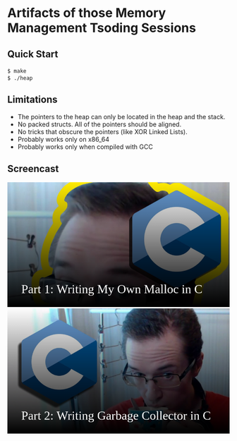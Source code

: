 # Artifacts of those Memory Management Tsoding Sessions

## Quick Start

```console
$ make
$ ./heap
```

## Limitations

- The pointers to the heap can only be located in the heap and the stack.
- No packed structs. All of the pointers should be aligned.
- No tricks that obscure the pointers (like XOR Linked Lists).
- Probably works only on x86_64
- Probably works only when compiled with GCC

## Screencast

[![thumbnail](./thumbnails/part-1.png)](https://www.youtube.com/watch?v=sZ8GJ1TiMdk) [![thumbnail](./thumbnails/part-2.png)](https://www.youtube.com/watch?v=2JgEKEd3tw8)
